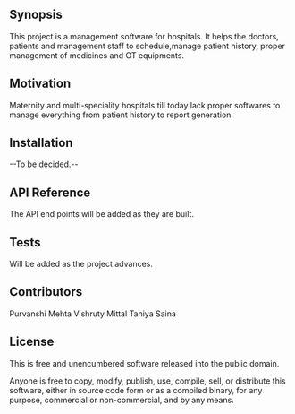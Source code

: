 ## Synopsis

This project is a management software for hospitals. It helps the doctors, patients and management staff to schedule,manage patient history, proper management of medicines and OT equipments.

## Motivation

Maternity and multi-speciality hospitals till today lack proper softwares to manage everything from patient history to report generation.

## Installation

--To be decided.--

## API Reference

The API end points will be added as they are built.

## Tests

Will be added as the project advances.

## Contributors

Purvanshi Mehta
Vishruty Mittal
Taniya Saina

## License

This is free and unencumbered software released into the public domain.

Anyone is free to copy, modify, publish, use, compile, sell, or
distribute this software, either in source code form or as a compiled
binary, for any purpose, commercial or non-commercial, and by any
means.
